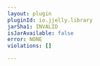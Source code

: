 ```yaml
---
layout: plugin
pluginId: io.jjelly.library
jarSha1: INVALID
isJarAvailable: false
error: NONE
violations: []

---
```

